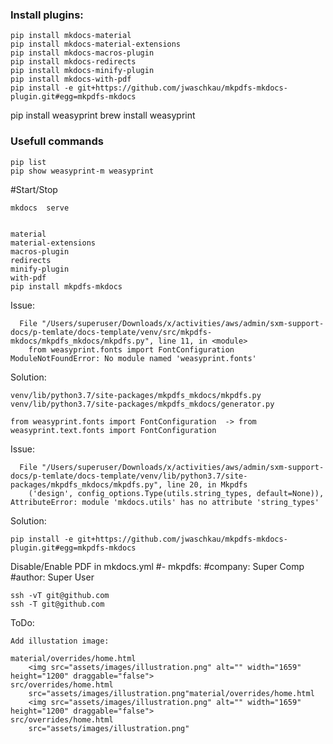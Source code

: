### Install plugins:

    pip install mkdocs-material
    pip install mkdocs-material-extensions
    pip install mkdocs-macros-plugin
    pip install mkdocs-redirects
    pip install mkdocs-minify-plugin
    pip install mkdocs-with-pdf
    pip install -e git+https://github.com/jwaschkau/mkpdfs-mkdocs-plugin.git#egg=mkpdfs-mkdocs


pip install weasyprint
brew install weasyprint


### Usefull commands

    pip list
    pip show weasyprint-m weasyprint


#Start/Stop

    mkdocs  serve


    material
    material-extensions
    macros-plugin
    redirects
    minify-plugin
    with-pdf
    pip install mkpdfs-mkdocs

Issue:

      File "/Users/superuser/Downloads/x/activities/aws/admin/sxm-support-docs/p-temlate/docs-template/venv/src/mkpdfs-mkdocs/mkpdfs_mkdocs/mkpdfs.py", line 11, in <module>
        from weasyprint.fonts import FontConfiguration
    ModuleNotFoundError: No module named 'weasyprint.fonts'

Solution:

    venv/lib/python3.7/site-packages/mkpdfs_mkdocs/mkpdfs.py
    venv/lib/python3.7/site-packages/mkpdfs_mkdocs/generator.py

    from weasyprint.fonts import FontConfiguration  -> from weasyprint.text.fonts import FontConfiguration

Issue:

      File "/Users/superuser/Downloads/x/activities/aws/admin/sxm-support-docs/p-temlate/docs-template/venv/lib/python3.7/site-packages/mkpdfs_mkdocs/mkpdfs.py", line 20, in Mkpdfs
        ('design', config_options.Type(utils.string_types, default=None)),
    AttributeError: module 'mkdocs.utils' has no attribute 'string_types'

Solution:

    pip install -e git+https://github.com/jwaschkau/mkpdfs-mkdocs-plugin.git#egg=mkpdfs-mkdocs

Disable/Enable PDF in mkdocs.yml
  #- mkpdfs:
     #company: Super Comp
     #author: Super User


    ssh -vT git@github.com
    ssh -T git@github.com


ToDo:

    Add illustation image:

    material/overrides/home.html
        <img src="assets/images/illustration.png" alt="" width="1659" height="1200" draggable="false">
    src/overrides/home.html
        src="assets/images/illustration.png"material/overrides/home.html
        <img src="assets/images/illustration.png" alt="" width="1659" height="1200" draggable="false">
    src/overrides/home.html
        src="assets/images/illustration.png"



